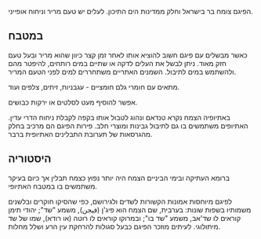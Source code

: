 הפיגם צומח בר בישראל וחלק ממדינות הים התיכון. לעלים יש טעם מריר וניחוח אופייני.

## במטבח

כאשר מבשלים עם פיגם חשוב להוציא אותו לאחר זמן קצר כיוון שהוא מריר ובעל טעם חזק מאוד. ניתן לבשל את העלים לדקה או שתיים במים רותחים, להיפטר מהם ולהשתמש במים לתיבול. השמנים האתריים משתחררים למים לפני הטעם המריר.

מתאים עם חומרי גלם חומציים - עגבניות, זיתים, צלפים ועוד.

אפשר להוסיף מעט לסלטים או ירקות כבושים.

באתיופיה הצמח נקרא טנדאם ונהוג לטבול אותו בקפה לקבלת ניחוח הדרי עדין. האתיופים משתמשים בו גם לתיבול גבינות ומוצרי חלב. פירות הפיגם הם מרכיב בחלק מהגרסאות של תערובת התבלינים האתיופית ברבר.



## היסטוריה

ברומא העתיקה ובימי הביניים הצמח היה יותר נפוץ כצמח תבלין אך כיום בעיקר משתמשים בו במטבח האתיופי.

לפיגם מיוחסות אמונות הקשורות לשדים ולגירושם, כפי שהסיקו חוקרים ובלשנים משמותיו בשפות שונות: בערבית, שם הצמח הוא פיג'ן (فيجن), משמע "שד"; יהודי תימן קוראים לו שד'אב, משמע "שד בו"; ובמרוקו קוראים לו רוטה (או רודא), שמו של שד מיתולוגי. לעיתים מוזכר הפיגם כבעל סגולות להרחקת עין הרע ושלל מחלות.

